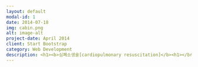 ```yaml
---
layout: default
modal-id: 1
date: 2014-07-18
img: cabin.png
alt: image-alt
project-date: April 2014
client: Start Bootstrap
category: Web Development
description: <h1><b>심폐소생술[cardiopulmonary resuscitation]</b><h1></br><b>심장과 폐의 활동이 멈추어 호흡이 정지되었을 경우에 실시하는 응급처치</b>이다.</br>소생술은 심장과 호흡이 멈춘 지<b>4분 이내에 시작하면</b>살아날 가능성이 높으며, 시간이 갈수록 뇌가 손상되어 사망하게 된다. 시간에 따른 환자의 상태는 다음과 같다.</br><b>1. 0~4분 : 소생술을 실시하면 뇌손상 가능성이 거의 없다.</b></br><b>2. 4~6분 :뇌 손상 가능성이 높다.<b></br><b>3. 6~10분 : 뇌 손상이 확실하다.</b></br><b>4. 10분 이상 : 심한 뇌 손상 또는 뇌사상태가 된다.</b></br><h1><b>심장마비 환자 소생을 위한 생존사슬</b><h1>
---
```


